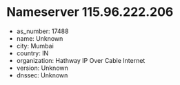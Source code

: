 # Nameserver 115.96.222.206

* as_number: 17488
* name: Unknown
* city: Mumbai
* country: IN
* organization: Hathway IP Over Cable Internet
* version: Unknown
* dnssec: Unknown
